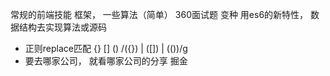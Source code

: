 常规的前端技能  框架， 一些算法（简单）
360面试题 变种  用es6的新特性， 数据结构去实现算法或源码
- 正则replace匹配
  {} [] ()
  /({}) | ([]) | (\(\))/g
- 要去哪家公司， 就看哪家公司的分享
掘金
